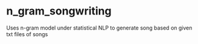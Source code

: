 # n_gram_songwriting
Uses n-gram model under statistical NLP to generate song based on given txt files of songs
